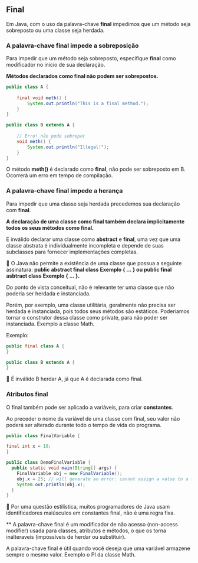 ## Final

Em Java, com o uso da palavra-chave **final** impedimos que um método seja sobreposto ou uma classe seja herdada.

### A palavra-chave final impede a sobreposição

Para impedir que um método seja sobreposto, especifique **final** como modificador no início de sua declaração.

**Métodos declarados como final não podem ser sobrepostos.**

```java
public class A {
    
    final void meth() {
        System.out.println("This is a final method.");
    }
}
```

```java
public class B extends A {
    
    // Erro! não pode sobrepor
    void meth() {
        System.out.println("Illegal!");
    }
}
```
O método **meth()** é declarado como **final**, não pode ser sobreposto em B. Ocorrerá um erro em tempo de compilação.

### A palavra-chave final impede a herança

Para impedir que uma classe seja herdada precedemos sua declaração com **final**.

**A declaração de uma classe como final também declara implicitamente todos os seus métodos como final.**

É inválido declarar uma classe como **abstract** e **final**, uma vez que uma classe abstrata é individualmente incompleta e depende de suas subclasses para fornecer implementações completas.

:pushpin: O Java não permite a existência de uma classe que possua a seguinte assinatura: **public abstract final class Exemplo { ... } ou public final asbtract class Exemplo { ... }.**

Do ponto de vista conceitual, não é relevante ter uma classe que não poderia ser herdada e instanciada.

Porém, por exemplo, uma classe utilitária, geralmente não precisa ser herdada e instanciada, pois todos seus métodos são estáticos. Poderiamos tornar o construtor dessa classe como private, para não poder ser instanciada. Exemplo a classe Math.

Exemplo:

```java
public final class A {
}
```

```java
public class B extends A {
}
```
:pushpin: É inválido B herdar A, já que A é declarada como final.

### Atributos final

O final também pode ser aplicado a variáveis, para criar **constantes**.

Ao preceder o nome da variável de uma classe com final, seu valor não poderá ser alterado durante todo o tempo de vida do programa.

```java
public class FinalVariable {

final int x = 10;
}
```

```java
public class DemoFinalVariable {
  public static void main(String[] args) {
    FinalVariable obj = new FinalVariable();
    obj.x = 25; // will generate an error: cannot assign a value to a final variable
    System.out.println(obj.x);
  }
}
```
:pushpin: Por uma questão estilística, muitos programadores de Java usam identificadores maiúsculos em constantes final, não é uma regra fixa.

** A palavra-chave final é um modificador de não acesso (non-access modifier) usada para classes, atributos e métodos, o que os torna inálteraveis (impossíveis de herdar ou substituir).

A palavra-chave final é útil quando você deseja que uma variável armazene sempre o mesmo valor. Exemplo o PI da classe Math.
